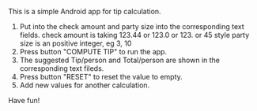 This is a simple Android app for tip calculation. 
1. Put into the check amount and party size into the corresponding text fields.
    check amount is taking 123.44 or 123.0 or 123. or 45 style
    party size is an positive integer, eg 3, 10
2. Press button "COMPUTE TIP" to run the app.
3. The suggested Tip/person and Total/person are shown in the corresponding text fileds.
4. Press button "RESET" to reset the value to empty.
5. Add new values for another calculation.

Have fun!
